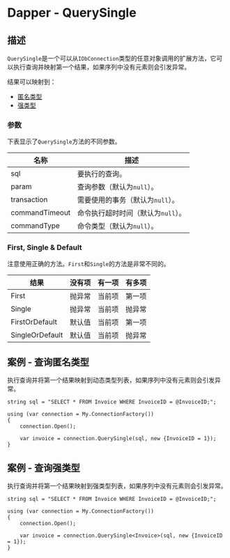 # Dapper - QuerySingle

## 描述
`QuerySingle`是一个可以从`IDbConnection`类型的任意对象调用的扩展方法，它可以执行查询并映射第一个结果，如果序列中没有元素则会引发异常。

结果可以映射到：

* [匿名类型](#anonymous)
* [强类型](#strongly-typed)

### 参数
下表显示了`QuerySingle`方法的不同参数。

名称 | 描述
---|---
sql | 要执行的查询。
param | 查询参数（默认为`null`）。
transaction | 需要使用的事务（默认为`null`）。
commandTimeout | 命令执行超时时间（默认为`null`）。
commandType | 命令类型（默认为`null`）。

### First, Single & Default
注意使用正确的方法。`First`和`Single`的方法是非常不同的。

结果 | 没有项 | 有一项 | 有多项
---|---|---|---
First           | 抛异常 | 当前项 | 第一项
Single          | 抛异常 | 当前项 | 抛异常
FirstOrDefault  | 默认值 | 当前项 | 第一项
SingleOrDefault | 默认值 | 当前项 | 抛异常


<h2 id="anonymous">案例 - 查询匿名类型</h2>

执行查询并将第一个结果映射到动态类型列表，如果序列中没有元素则会引发异常。
```
string sql = "SELECT * FROM Invoice WHERE InvoiceID = @InvoiceID;";

using (var connection = My.ConnectionFactory())
{
    connection.Open();

    var invoice = connection.QuerySingle(sql, new {InvoiceID = 1});
}
```

<h2 id="strongly-typed">案例 - 查询强类型</h2>

执行查询并将第一个结果映射到强类型列表，如果序列中没有元素则会引发异常。
```
string sql = "SELECT * FROM Invoice WHERE InvoiceID = @InvoiceID;";

using (var connection = My.ConnectionFactory())
{
    connection.Open();

    var invoice = connection.QuerySingle<Invoice>(sql, new {InvoiceID = 1});
}
```